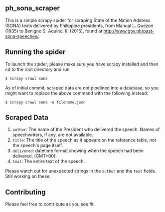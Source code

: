 ## ph_sona_scraper
This is a simple scrapy spider for scraping State of the Nation Address (SONA) texts delivered by Philippine presidents, from Manual L. Quezon (1935) to Benigno S. Aquino, III (2015), found  at http://www.gov.ph/past-sona-speeches/.

## Running the spider
To launch the spider, please make sure you have scrapy installed and then cd to the root directory and run
```
$ scrapy crawl sona
```

As of initial commit, scraped data are not pipelined into a database, so you might want to replace the above command with the following instead:
```
$ scrapy crawl sona -o filename.json
```

## Scraped Data
1. `author`: The name of the President who delivered the speech. Names of speechwriters, if any, are not available.
2. `title`: The title of the speech as it appears on the reference table, not the speech's page itself.
3. `delivered`: datetime format showing when the speech had been delivered, (GMT+00).
4. `text`: The entire text of the speech.

Please watch out for unexpected strings in the `author` and the `text` fields. Still working on these.

## Contributing
Please feel free to contribute as you see fit.